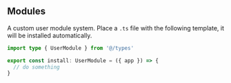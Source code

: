 ## Modules

A custom user module system. Place a `.ts` file with the following template, it will be installed automatically.

```ts
import type { UserModule } from '@/types'

export const install: UserModule = ({ app }) => {
  // do something
}
```
